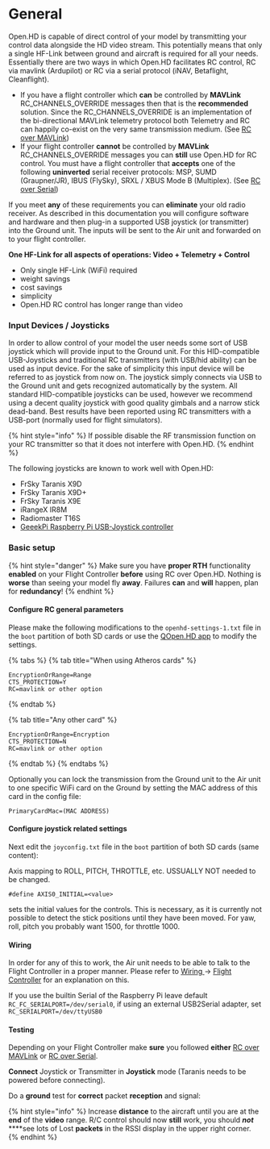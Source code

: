 # General

Open.HD is capable of direct control of your model by transmitting your control data alongside the HD video stream. This potentially means that only a single HF-Link between ground and aircraft is required for all your needs. Essentially there are two ways in which Open.HD facilitates RC control, RC via mavlink \(Ardupilot\) or RC via a serial protocol \(iNAV, Betaflight, Cleanflight\).

* If you have a flight controller which **can** be controlled by **MAVLink** RC\_CHANNELS\_OVERRIDE messages then that is the **recommended** solution. Since the RC\_CHANNELS\_OVERRIDE is an implementation of the bi-directional MAVLink telemetry protocol both Telemetry and RC can happily co-exist on the very same transmission medium. \(See [RC over MAVLink](rc-over-mavlink.md)\)
* If your flight controller **cannot** be controlled by **MAVLink** RC\_CHANNELS\_OVERRIDE messages you can **still** use Open.HD for RC control. You must have a flight controller that **accepts** one of the following **uninverted** serial receiver protocols: MSP, SUMD \(Graupner/JR\), IBUS \(FlySky\), SRXL / XBUS Mode B \(Multiplex\). \(See [RC over Serial](rc-over-serial.md)\)

If you meet **any** of these requirements you can **eliminate** your old radio receiver. As described in this documentation you will configure software and hardware and then plug-in a supported USB joystick \(or transmitter\) into the Ground unit. The inputs will be sent to the Air unit and forwarded on to your flight controller.

**One HF-Link for all aspects of operations: Video + Telemetry + Control**

* Only single HF-Link \(WiFi\) required
* weight savings
* cost savings
* simplicity
* Open.HD RC control has longer range than video

### Input Devices / Joysticks

In order to allow control of your model the user needs some sort of USB joystick which will provide input to the Ground unit. For this HID-compatible USB-Joysticks and traditional RC transmitters \(with USB/hid ability\) can be used as input device. For the sake of simplicity this input device will be referred to as joystick from now on. The joystick simply connects via USB to the Ground unit and gets recognized automatically by the system. All standard HID-compatible joysticks can be used, however we recommend using a decent quality joystick with good quality gimbals and a narrow stick dead-band. Best results have been reported using RC transmitters with a USB-port \(normally used for flight simulators\). 

{% hint style="info" %}
If possible disable the RF transmission function on your RC transmitter so that it does not interfere with Open.HD.
{% endhint %}

The following joysticks are known to work well with Open.HD:

* FrSky Taranis X9D
* FrSky Taranis X9D+
* FrSky Taranis X9E
* iRangeX IR8M
* Radiomaster T16S
* [GeeekPi Raspberry Pi USB-Joystick controller](https://www.robotshop.com/en/joystick-controller-board-raspberry-pi.html)

### Basic setup

{% hint style="danger" %}
Make sure you have **proper RTH** functionality **enabled** on your Flight Controller **before** using RC over Open.HD. Nothing is **worse** than seeing your model fly **away**. Failures **can** and **will** happen, plan for **redundancy**!
{% endhint %}

#### Configure RC general parameters

Please make the following modifications to the `openhd-settings-1.txt` file in the `boot` partition of both SD cards or use the [QOpen.HD app](../ground-station-software/qopen.hd-recommended.md) to modify the settings.

{% tabs %}
{% tab title="When using Atheros cards" %}
```text
EncryptionOrRange=Range
CTS_PROTECTION=Y
RC=mavlink or other option
```
{% endtab %}

{% tab title="Any other card" %}
```text
EncryptionOrRange=Encryption
CTS_PROTECTION=N
RC=mavlink or other option
```
{% endtab %}
{% endtabs %}

Optionally you can lock the transmission from the Ground unit to the Air unit to one specific WiFi card on the Ground by setting the MAC address of this card in the config file:

```text
PrimaryCardMac=(MAC ADDRESS)
```

#### Configure joystick related settings

Next edit the `joyconfig.txt` file in the `boot` partition of both SD cards \(same content\):

Axis mapping to ROLL, PITCH, THROTTLE, etc. USSUALLY NOT needed to be changed.

```text
#define AXIS0_INITIAL=<value>
```

sets the initial values for the controls. This is necessary, as it is currently not possible to detect the stick positions until they have been moved. For yaw, roll, pitch you probably want 1500, for throttle 1000.

#### Wiring

In order for any of this to work, the Air unit needs to be able to talk to the Flight Controller in a proper manner. Please refer to [Wiring ](../hardware/wiring.md)-&gt; [Flight Controller](../hardware/wiring.md#flight-controller) for an explanation on this.

If you use the builtin Serial of the Raspberry Pi leave default `RC_FC_SERIALPORT=/dev/serial0`, if using an external USB2Serial adapter, set `RC_SERIALPORT=/dev/ttyUSB0`

#### Testing

Depending on your Flight Controller make **sure** you followed **either** [RC over MAVLink](rc-over-mavlink.md) or [RC over Serial](rc-over-serial.md).

**Connect** Joystick or Transmitter in **Joystick** mode \(Taranis needs to be powered before connecting\).

 Do a **ground** test for **correct** packet **reception** and signal:

{% hint style="info" %}
Increase **distance** to the aircraft until you are at the **end** of the **video** range. R/C control should now **still** work, you should _**not**_ ****see lots of Lost **packets** in the RSSI display in the upper right corner.
{% endhint %}



